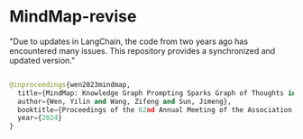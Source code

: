 # MindMap-revise
"Due to updates in LangChain, the code from two years ago has encountered many issues. This repository provides a synchronized and updated version."
```python

@inproceedings{wen2023mindmap,
  title={MindMap: Knowledge Graph Prompting Sparks Graph of Thoughts in Large Language Models},
  author={Wen, Yilin and Wang, Zifeng and Sun, Jimeng},
  booktitle={Proceedings of the 62nd Annual Meeting of the Association for Computational Linguistics},
  year={2024}
}

```
